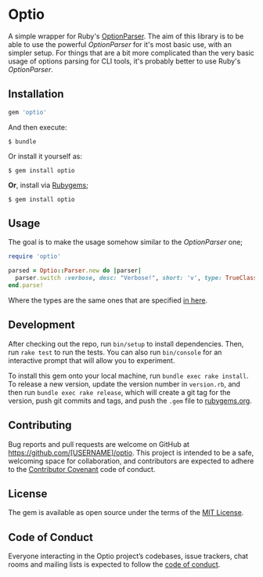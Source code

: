 # Optio

A simple wrapper for Ruby's [OptionParser](https://ruby-doc.org/stdlib-2.4.1/libdoc/optparse/rdoc/OptionParser.html).
The aim of this library is to be able to use the powerful _OptionParser_ for it's most basic use, with an simpler
setup.
For things that are a bit more complicated than the very basic usage of options parsing for CLI tools, it's
probably better to use Ruby's _OptionParser_.


## Installation

```ruby
gem 'optio'
```

And then execute:

    $ bundle

Or install it yourself as:

    $ gem install optio

**Or**, install via [Rubygems](https://rubygems.org);

```
$ gem install optio
```
## Usage

The goal is to make the usage somehow similar to the _OptionParser_ one;

```ruby
require 'optio'

parsed = Optio::Parser.new do |parser|
  parser.switch :verbose, desc: "Verbose!", short: 'v', type: TrueClass
end.parse!
```

Where the types are the same ones that are specified [in here](https://ruby-doc.org/stdlib-2.4.1/libdoc/optparse/rdoc/OptionParser.html#class-OptionParser-label-Type+Coercion).

## Development

After checking out the repo, run `bin/setup` to install dependencies. Then, run `rake test` to run the tests. You can also run `bin/console` for an interactive prompt that will allow you to experiment.

To install this gem onto your local machine, run `bundle exec rake install`. To release a new version, update the version number in `version.rb`, and then run `bundle exec rake release`, which will create a git tag for the version, push git commits and tags, and push the `.gem` file to [rubygems.org](https://rubygems.org).

## Contributing

Bug reports and pull requests are welcome on GitHub at https://github.com/[USERNAME]/optio. This project is intended to be a safe, welcoming space for collaboration, and contributors are expected to adhere to the [Contributor Covenant](http://contributor-covenant.org) code of conduct.

## License

The gem is available as open source under the terms of the [MIT License](http://opensource.org/licenses/MIT).

## Code of Conduct

Everyone interacting in the Optio project’s codebases, issue trackers, chat rooms and mailing lists is expected to follow the [code of conduct](https://github.com/[USERNAME]/optio/blob/master/CODE_OF_CONDUCT.md).
